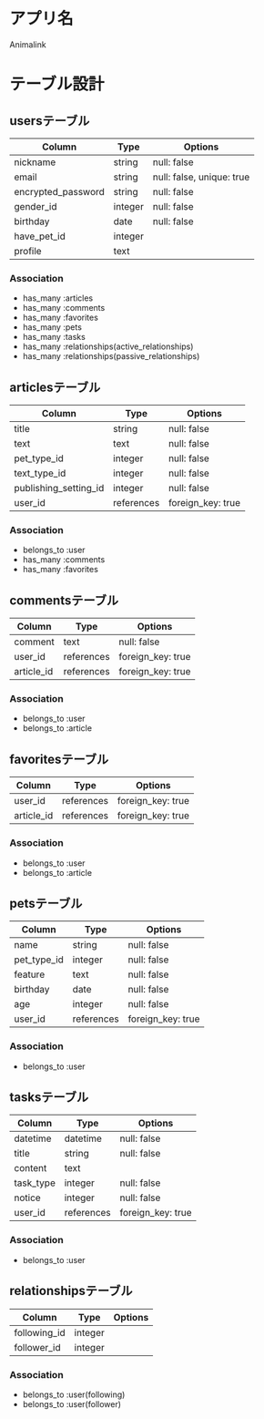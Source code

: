 # アプリ名
Animalink



# テーブル設計

## usersテーブル

|Column                   |Type    |Options                  |
|-------------------------|--------|-------------------------|
|nickname                 |string  |null: false              |
|email                    |string  |null: false, unique: true|
|encrypted_password       |string  |null: false              |
|gender_id                |integer |null: false              |
|birthday                 |date    |null: false              |
|have_pet_id              |integer |                         |
|profile                  |text    |                         |

### Association
- has_many :articles
- has_many :comments
- has_many :favorites
- has_many :pets
- has_many :tasks
- has_many :relationships(active_relationships)
- has_many :relationships(passive_relationships)


## articlesテーブル

|Column               |Type      |Options          |
|---------------------|----------|-----------------|
|title                |string    |null: false      |
|text                 |text      |null: false      |
|pet_type_id          |integer   |null: false      |
|text_type_id         |integer   |null: false      |
|publishing_setting_id|integer   |null: false      |
|user_id              |references|foreign_key: true|


### Association
- belongs_to :user
- has_many :comments
- has_many :favorites


## commentsテーブル

|Column    |Type      |Options          |
|----------|----------|-----------------|
|comment   |text      |null: false      |
|user_id   |references|foreign_key: true|
|article_id|references|foreign_key: true|

### Association
- belongs_to :user
- belongs_to :article


## favoritesテーブル

|Column    |Type      |Options          |
|----------|----------|-----------------|
|user_id   |references|foreign_key: true|
|article_id|references|foreign_key: true|

### Association
- belongs_to :user
- belongs_to :article


## petsテーブル

|Column     |Type      |Options          |
|-----------|----------|-----------------|
|name       |string    |null: false      |
|pet_type_id|integer   |null: false      |
|feature    |text      |null: false      |
|birthday   |date      |null: false      |
|age        |integer   |null: false      |
|user_id    |references|foreign_key: true|

### Association
- belongs_to :user


## tasksテーブル

|Column       |Type      |Options          |
|-------------|----------|-----------------|
|datetime     |datetime  |null: false      |
|title        |string    |null: false      |
|content      |text      |                 |
|task_type    |integer   |null: false      |
|notice       |integer   |null: false      |
|user_id      |references|foreign_key: true|

### Association
- belongs_to :user


## relationshipsテーブル

|Column      |Type   |Options|
|------------|-------|-------|
|following_id|integer|       |
|follower_id |integer|       |


### Association
- belongs_to :user(following)
- belongs_to :user(follower)